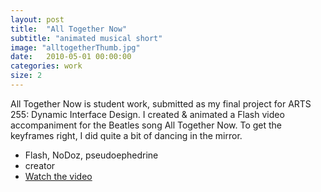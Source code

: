 ```yaml
---
layout: post
title:  "All Together Now"
subtitle: "animated musical short"
image: "alltogetherThumb.jpg"
date:   2010-05-01 00:00:00
categories: work
size: 2
---
```


All Together Now is student work, submitted as my final project for ARTS 255: Dynamic Interface Design. I created & animated a Flash video accompaniment for the Beatles song All Together Now. To get the keyframes right, I did quite a bit of dancing in the mirror.

<ul class="workMeta">
    <li class="builtWith">Flash, NoDoz, pseudoephedrine</li>
    <li class="role">creator</li>
    <li class="video"><a href="http://vimeo.com/86428377" target="_blank">Watch the video</a></li>
</ul>
